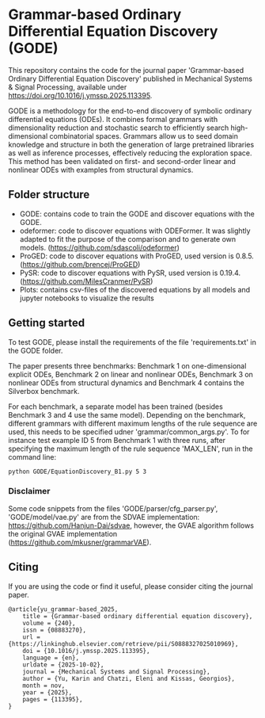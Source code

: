 # Grammar-based Ordinary Differential Equation Discovery (GODE)

This repository contains the code for the journal paper 'Grammar-based Ordinary Differential Equation Discovery' published in Mechanical Systems & Signal Processing, available under https://doi.org/10.1016/j.ymssp.2025.113395.

GODE is a methodology for the end-to-end discovery of symbolic ordinary differential equations (ODEs). It combines formal grammars with dimensionality reduction and stochastic search to efficiently search high-dimensional combinatorial spaces. Grammars allow us to seed domain knowledge and structure in both the generation of large pretrained libraries as well as inference processes, effectively reducing the exploration space. This method has been validated on first- and second-order linear and nonlinear ODEs with examples from structural dynamics.

## Folder structure

- GODE: contains code to train the GODE and discover equations with the GODE.
- odeformer: code to discover equations with ODEFormer. It was slightly adapted to fit the purpose of the comparison and to generate own models. (https://github.com/sdascoli/odeformer)
- ProGED: code to discover equations with ProGED, used version is 0.8.5. (https://github.com/brencej/ProGED)
- PySR: code to discover equations with PySR, used version is 0.19.4. (https://github.com/MilesCranmer/PySR)
- Plots: contains csv-files of the discovered equations by all models and jupyter notebooks to visualize the results

## Getting started
To test GODE, please install the requirements of the file 'requirements.txt' in the GODE folder. 

The paper presents three benchmarks: Benchmark 1 on one-dimensional explicit ODEs, Benchmark 2 on linear and nonlinear ODEs, Benchmark 3 on nonlinear ODEs from structural dynamics and Benchmark 4 contains the Silverbox benchmark. 

For each benchmark, a separate model has been trained (besides Benchmark 3 and 4 use the same model). Depending on the benchmark, different grammars with different maximum lengths of the rule sequence are used, this needs to be specified udner 'grammar/common_args.py'. To for instance test example ID 5 from Benchmark 1 with three runs, after specifying the maximum length of the rule sequence 'MAX_LEN', run in the command line:
```
python GODE/EquationDiscovery_B1.py 5 3
```

### Disclaimer
Some code snippets from the files 'GODE/parser/cfg_parser.py', 'GODE/model/vae.py' are from the SDVAE implementation: https://github.com/Hanjun-Dai/sdvae, however, the GVAE algorithm follows the original GVAE implementation (https://github.com/mkusner/grammarVAE).

## Citing
If you are using the code or find it useful, please consider citing the journal paper.
```
@article{yu_grammar-based_2025,
    title = {Grammar-based ordinary differential equation discovery},
    volume = {240},
    issn = {08883270},
    url = {https://linkinghub.elsevier.com/retrieve/pii/S0888327025010969},
    doi = {10.1016/j.ymssp.2025.113395},
    language = {en},
    urldate = {2025-10-02},
    journal = {Mechanical Systems and Signal Processing},
    author = {Yu, Karin and Chatzi, Eleni and Kissas, Georgios},
    month = nov,
    year = {2025},
    pages = {113395},
}

```